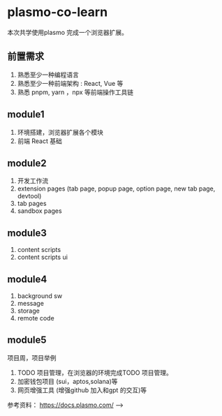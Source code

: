 # plasmo-co-learn

本次共学使用plasmo 完成一个浏览器扩展。

## 前置需求

1. 熟悉至少一种编程语言
2. 熟悉至少一种前端架构 : React, Vue 等
3. 熟悉 pnpm, yarn ，npx 等前端操作工具链

## module1

1. 环境搭建，浏览器扩展各个模块
2. 前端 React 基础

## module2

1. 开发工作流
2. extension pages (tab page, popup page, option page, new tab page, devtool)
3. tab pages
4. sandbox pages

## module3

1. content scripts
2. content scripts ui

## module4

1. background sw
2. message
3. storage
4. remote code

## module5

项目周，项目举例

1. TODO 项目管理，在浏览器的环境完成TODO 项目管理。
2. 加密钱包项目 (sui，aptos,solana)等
3. 网页增强工具 (增强github 加入和gpt 的交互)等

参考资料： <https://docs.plasmo.com/> -->
